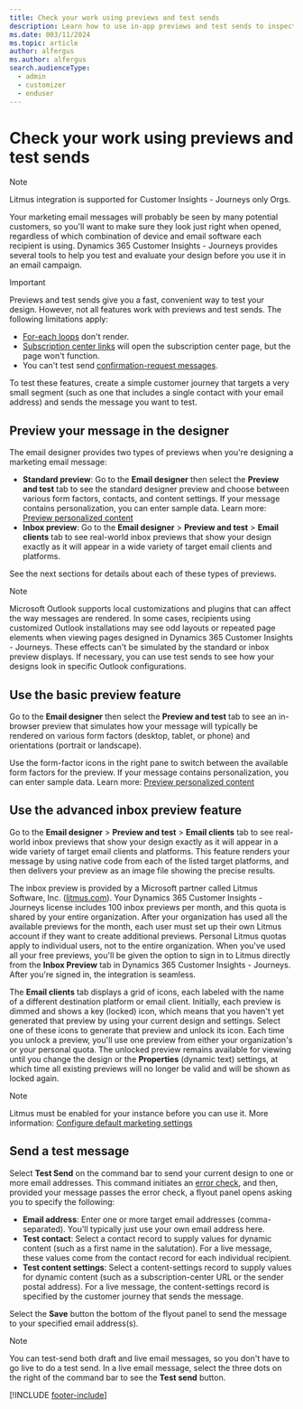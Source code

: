 ```yaml
---
title: Check your work using previews and test sends
description: Learn how to use in-app previews and test sends to inspect and test your email message design in Dynamics 365 Customer Insights - Journeys.
ms.date: 003/11/2024
ms.topic: article
author: alfergus
ms.author: alfergus
search.audienceType: 
  - admin
  - customizer
  - enduser
---
```


# Check your work using previews and test sends

> [!NOTE]
> Litmus integration is supported for Customer Insights - Journeys only Orgs.

Your marketing email messages will probably be seen by many potential customers, so you'll want to make sure they look just right when opened, regardless of which combination of device and email software each recipient is using. Dynamics 365 Customer Insights - Journeys provides several tools to help you test and evaluate your design before you use it in an email campaign.

> [!IMPORTANT]
> Previews and test sends give you a fast, convenient way to test your design. However, not all features work with previews and test sends. The following limitations apply:
>
> - [For-each loops](dynamic-email-content.md#for-each) don't render.
> - [Subscription center links](set-up-subscription-center.md#test-sub-center) will open the subscription center page, but the page won't function.
> - You can't test send [confirmation-request messages](double-opt-in.md).
>
> To test these features, create a simple customer journey that targets a very small segment (such as one that includes a single contact with your email address) and sends the message  you want to test.

## Preview your message in the designer

The email designer provides two types of previews when you're designing a marketing email message:

- **Standard preview**: Go to the **Email designer** then select the **Preview and test** tab to see the standard designer preview and choose between various form factors, contacts, and content settings. If your message contains personalization, you can enter sample data. Learn more: [Preview personalized content](real-time-marketing-preview-personalized-content.md)
- **Inbox preview**: Go to the **Email designer** > **Preview and test** > **Email clients** tab to see real-world inbox previews that show your design exactly as it will appear in a wide variety of target email clients and platforms.

See the next sections for details about each of these types of previews.

> [!NOTE]
> Microsoft Outlook supports local customizations and plugins that can affect the way messages are rendered. In some cases, recipients using customized Outlook installations may see odd layouts or repeated page elements when viewing pages designed in Dynamics 365 Customer Insights - Journeys. These effects can't be simulated by the standard or inbox preview displays. If necessary, you can use test sends to see how your designs look in specific Outlook configurations.

## Use the basic preview feature

Go to the **Email designer** then select the **Preview and test** tab to see an in-browser preview that simulates how your message will typically be rendered on various form factors (desktop, tablet, or phone) and orientations (portrait or landscape).

Use the form-factor icons in the right pane to switch between the available form factors for the preview. If your message contains personalization, you can enter sample data. Learn more: [Preview personalized content](real-time-marketing-preview-personalized-content.md)

<a name="inbox-preview"></a>

## Use the advanced inbox preview feature

Go to the **Email designer** > **Preview and test** > **Email clients** tab to see real-world inbox previews that show your design exactly as it will appear in a wide variety of target email clients and platforms. This feature renders your message by using native code from each of the listed target platforms, and then delivers your preview as an image file showing the precise results.

The inbox preview is provided by a Microsoft partner called Litmus Software, Inc. ([litmus.com](https://litmus.com/)). Your Dynamics 365 Customer Insights - Journeys license includes 100 inbox previews per month, and this quota is shared by your entire organization. After your organization has used all the available previews for the month, each user must set up their own Litmus account if they want to create additional previews. Personal Litmus quotas apply to individual users, not to the entire organization. When you've used all your free previews, you'll be given the option to sign in to Litmus directly from the **Inbox Preview** tab in Dynamics 365 Customer Insights - Journeys. After you're signed in, the integration is seamless.

The **Email clients** tab displays a grid of icons, each labeled with the name of a different destination platform or email client. Initially, each preview is dimmed and shows a key (locked) icon, which means that you haven't yet generated that preview by using your current design and settings. Select one of these icons to generate that preview and unlock its icon. Each time you unlock a preview, you'll use one preview from either your organization's or your personal quota. The unlocked preview remains available for viewing until you change the design or the **Properties** (dynamic text) settings, at which time all existing previews will no longer be valid and will be shown as locked again.

> [!NOTE]
> Litmus must be enabled for your instance before you can use it. More information: [Configure default marketing settings](mkt-settings-default-marketing.md)

## Send a test message

Select **Test Send** on the command bar to send your current design to one or more email addresses. This command initiates an [error check](email-check-golive.md#error-check), and then, provided your message passes the error check, a flyout panel opens asking you to specify the following:

- **Email address**: Enter one or more target email addresses (comma-separated). You'll typically just use your own email address here.
- **Test contact**: Select a contact record to supply values for dynamic content (such as a first name in the salutation). For a live message, these values come from the contact record for each individual recipient.
- **Test content settings**: Select a content-settings record to supply values for dynamic content (such as a subscription-center URL or the sender postal address). For a live message, the content-settings record is specified by the customer journey that sends the message.

Select the **Save** button the bottom of the flyout panel to send the message to your specified email address(s).

> [!NOTE]
> You can test-send both draft and live email messages, so you don't have to go live to do a test send. In a live email message, select the three dots on the right of the command bar to see the **Test send** button.

[!INCLUDE [footer-include](./includes/footer-banner.md)]
